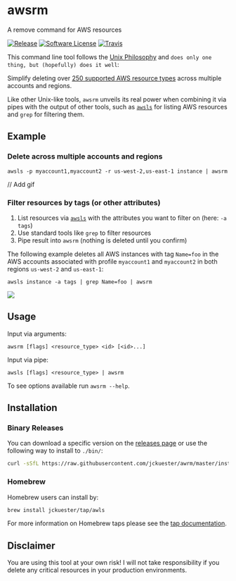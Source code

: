 # awsrm

A remove command for AWS resources

[![Release](https://img.shields.io/github/release/jckuester/awsrm.svg?style=for-the-badge)](https://github.com/jckuester/awsrm/releases/latest)
[![Software License](https://img.shields.io/badge/license-MIT-brightgreen.svg?style=for-the-badge)](/LICENSE.md)
[![Travis](https://img.shields.io/travis/com/jckuester/awsrm/master.svg?style=for-the-badge)](https://travis-ci.com/jckuester/awsrm)

This command line tool follows the [Unix Philosophy](https://en.wikipedia.org/wiki/Unix_philosophy#Do_One_Thing_and_Do_It_Well)
and `does only one thing, but (hopefully) does it well`:

Simplify deleting over [250 supported AWS resource types](https://github.com/jckuester/awsls#supported-resources)
across multiple accounts and regions.

Like other Unix-like tools, `awsrm` unveils its real power when combining it via pipes with the output of other tools,
such as [`awsls`](https://github.com/jckuester/awsls) for listing AWS resources and `grep` for filtering them.

## Example


### Delete across multiple accounts and regions

    awsls -p myaccount1,myaccount2 -r us-west-2,us-east-1 instance | awsrm

// Add gif

### Filter resources by tags (or other attributes)

1. List resources via [`awsls`](https://github.com/jckuester/awsls) with the attributes you want to filter on
   (here: `-a tags`)
2. Use standard tools like `grep` to filter resources
3. Pipe result into `awsrm` (nothing is deleted until you confirm)

The following example deletes all AWS instances with tag `Name=foo` in the AWS accounts associated with
 profile `myaccount1` and `myaccount2` in both regions `us-west-2` and `us-east-1`:

    awsls instance -a tags | grep Name=foo | awsrm

![](img/pipe-iam-role.gif)

## Usage

Input via arguments:

	awsrm [flags] <resource_type> <id> [<id>...]

Input via pipe:

    awsls [flags] <resource_type> | awsrm

To see options available run `awsrm --help`.

## Installation

### Binary Releases

You can download a specific version on the [releases page](https://github.com/jckuester/awsrm/releases) or
use the following way to install to `./bin/`:

```bash
curl -sSfL https://raw.githubusercontent.com/jckuester/awrm/master/install.sh | sh -s v0.1.0
```

### Homebrew

Homebrew users can install by:

```bash
brew install jckuester/tap/awls
```

For more information on Homebrew taps please see the [tap documentation](https://docs.brew.sh/Taps).

## Disclaimer

You are using this tool at your own risk! I will not take responsibility if you delete any critical resources in your
production environments.
